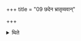 +++
title = "09 छदेन भ्रातृव्यवान्"

+++

<details><summary>थिते</summary>

छदेन भ्रातृव्यवान् ९
</details>
